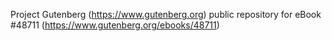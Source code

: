 Project Gutenberg (https://www.gutenberg.org) public repository for eBook #48711 (https://www.gutenberg.org/ebooks/48711)
